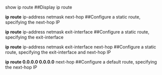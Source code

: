 show ip route
##Display ip route

**ip route** ip-address netmask next-hop
##Configure a static route, specifying the next-hop IP

**ip route** ip-address netmask exit-interface
##Configure a static route, specifying the exit-interface

**ip route** ip-address netmask exit-interface next-hop
##Configure a static route, specifying the exit-interface and next-hop IP

**ip route 0.0.0.0 0.0.0.0** next-hop
##Configure a default route, specifying the next-hop IP
